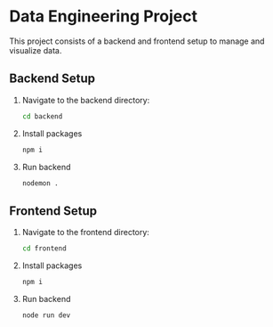 # Data Engineering Project

This project consists of a backend and frontend setup to manage and visualize data.

## Backend Setup

1. Navigate to the backend directory:

   ```bash
   cd backend

2. Install packages

    ```bash
    npm i

3. Run backend

    ```bash
    nodemon .

## Frontend Setup

1. Navigate to the frontend directory:

   ```bash
   cd frontend

2. Install packages

    ```bash
    npm i

3. Run backend

    ```bash
    node run dev